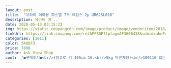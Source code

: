 ```yaml
---
layout: post 
title:  "유라비 여아용 파스텔 7부 레깅스 2p UR62SL016" 
description: 유라비 여 ..
date: 2020-05-13 03:15:23 
img: https://static.coupangcdn.com/image/product/image/vendoritem/2018/08/17/3618321697/cbf86028-e958-4e3a-b18b-4c711008ee9a.jpg 
linkUrl: https://link.coupang.com/re/AFFSDP?lptag=AF3600438&subid=ahnPublicAsk&pageKey=78738877&itemId=253966415&vendorItemId=3618321697&traceid=V0-113-818773b82ecca47b 
categories: [1011] 
color: 5A8DF3 
price: 7800 
author: Ask View Shop 
cont:  "●구매후기●<br/>(참고로 키 105cm 16.<br/>5kg 마른체형)<br/>100110 입는 46개월 14kg아이<br/>120사이즈 넉넉하게 맞아요<br/>120이랑 130이랑 고민하다가<br/>130사이즈 탁월히 잘산것 같구요.<br/><br/>2018년 6월 7일 주문<br/>2018년 6월 8일 도착<br/>7부 레깅스도 너무 괜찮은 것 같네요!!<br/>가격은 뭐 두 벌이 이가격이면 천사수준 아닌가요? ㅎㅎㅎ<br/>가격이 너무 착하고 평이 좋아서 구매했는데 괜찮네요<br/>같이 온 흰색은 아주 쪼끔 허리가 더 크네요 ㅎㅎ<br/>건조기돌리면 줄어들꺼 생각해서 130으로 구입했어요.<br/><br/>그냥 예쁘게 잘 맞아요<br/>길이는 7부지만, 큰걸시켜서 9부기장? 정도 되는데<br/>두께도 너무 두껍지 않아 딱 좋은 것 같아요<br/>둘째 바지가 부족해서 급하게 주문한 제품<br/>로켓배송제품<br/>배가 많이 나온 아이라면 잘 생각해서 사이즈 선택 하셔야할꺼예요^^;<br/>배부분 밴딩은 두꺼운 편이라 배 쫄림 덜 할꺼 같아 아주 마음에 들고<br/>빠른 배송!!<br/>빨고 입히다보면 줄것 같아요.<br/><br/>사진속 왼쪽 민트색쪽은 타회사꺼 7호<br/>상품평 보길 잘했다는 생각이 들어요<br/>상품평보고 사람들이 사이즈 작게나왔다길래<br/>상품평에 사이즈가 작다는 평이 있어서 크게 주문했는데<br/>아이도 편해합니다.<br/><br/>오른쪽이 유라비 130사이즈예요<br/>오자마자 바로입혀보고 그렇게 꽉쪼이지 않구요.<br/><br/>유라비는 큰아이 가디건을 구매해봤는데 재질이 좋아서 만족했던 브랜든데<br/>작년에 7호 나 110사이즈 입혔던터라 120 사이즈 주문하려다 130했는데<br/>저희 아이는 마른편이라 130으로 색깔 다른거 한세트 더 주문할까합니다 ^^<br/>저희딸애가 키100cm 체중17kg으로 똥똥해서<br/>정말 합리적인 가격!!<br/>제 만족도는 .<br/> ★★★.<br/> ★입니다<br/>조금 작게 나온거 같다는 상품평 보고 한치수 업해서 130구매했어요<br/>치마에 입히기도 좋고 롱티에도 입히기 좋고<br/>허리는 거의 비슷하고 다리품과 길이만 살짝 더 길어요;;<br/>흰색과 민트색!! 여름에 딱이네요<br/>(참고로 키 105cm 16.<br/>5kg 마른체형)<br/>100110 입는 46개월 14kg아이<br/>120사이즈 넉넉하게 맞아요<br/>120이랑 130이랑 고민하다가<br/>130사이즈 탁월히 잘산것 같구요.<br/><br/>2018년 6월 7일 주문<br/>2018년 6월 8일 도착<br/>7부 레깅스도 너무 괜찮은 것 같네요!!<br/>가격은 뭐 두 벌이 이가격이면 천사수준 아닌가요? ㅎㅎㅎ<br/>가격이 너무 착하고 평이 좋아서 구매했는데 괜찮네요<br/>같이 온 흰색은 아주 쪼끔 허리가 더 크네요 ㅎㅎ<br/>건조기돌리면 줄어들꺼 생각해서 130으로 구입했어요.<br/><br/>그냥 예쁘게 잘 맞아요<br/>길이는 7부지만, 큰걸시켜서 9부기장? 정도 되는데<br/>두께도 너무 두껍지 않아 딱 좋은 것 같아요<br/>둘째 바지가 부족해서 급하게 주문한 제품<br/>로켓배송제품<br/>배가 많이 나온 아이라면 잘 생각해서 사이즈 선택 하셔야할꺼예요^^;<br/>배부분 밴딩은 두꺼운 편이라 배 쫄림 덜 할꺼 같아 아주 마음에 들고<br/>빠른 배송!!<br/>빨고 입히다보면 줄것 같아요.<br/><br/>사진속 왼쪽 민트색쪽은 타회사꺼 7호<br/>상품평 보길 잘했다는 생각이 들어요<br/>상품평보고 사람들이 사이즈 작게나왔다길래<br/>상품평에 사이즈가 작다는 평이 있어서 크게 주문했는데<br/>아이도 편해합니다.<br/><br/>오른쪽이 유라비 130사이즈예요<br/>오자마자 바로입혀보고 그렇게 꽉쪼이지 않구요.<br/><br/>유라비는 큰아이 가디건을 구매해봤는데 재질이 좋아서 만족했던 브랜든데<br/>작년에 7호 나 110사이즈 입혔던터라 120 사이즈 주문하려다 130했는데<br/>저희 아이는 마른편이라 130으로 색깔 다른거 한세트 더 주문할까합니다 ^^<br/>저희딸애가 키100cm 체중17kg으로 똥똥해서<br/>정말 합리적인 가격!!<br/>제 만족도는 .<br/> ★★★.<br/> ★입니다<br/>조금 작게 나온거 같다는 상품평 보고 한치수 업해서 130구매했어요<br/>치마에 입히기도 좋고 롱티에도 입히기 좋고<br/>허리는 거의 비슷하고 다리품과 길이만 살짝 더 길어요;;<br/>흰색과 민트색!! 여름에 딱이네요<br/>" 
---
```

